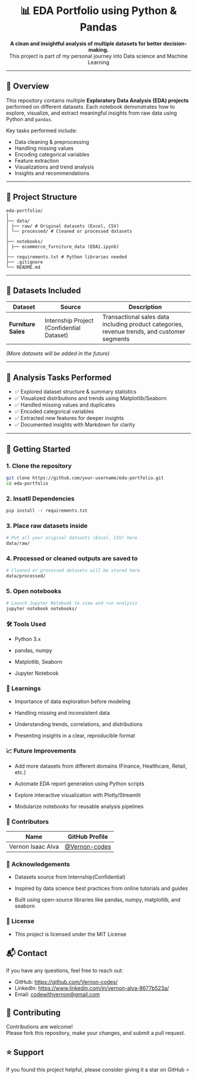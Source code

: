 <h1 align="center">📊 EDA Portfolio using Python & Pandas</h1>

<p align="center">
  <b>A clean and insightful analysis of multiple datasets for better decision-making.</b><br/>
  This project is part of my personal journey into Data science and Machine Learning
</p>

---

## 📌 Overview

This repository contains multiple **Exploratory Data Analysis (EDA) projects** performed on different datasets. Each notebook demonstrates how to explore, visualize, and extract meaningful insights from raw data using Python and `pandas`.  

Key tasks performed include:

- Data cleaning & preprocessing
- Handling missing values
- Encoding categorical variables
- Feature extraction
- Visualizations and trend analysis
- Insights and recommendations

---

## 📁 Project Structure
```
eda-portfolio/
│
├── data/
│ ├── raw/ # Original datasets (Excel, CSV)
│ └── processed/ # Cleaned or processed datasets
│
├── notebooks/
│ ├── ecommerce_furniture_data (EDA1.ipynb)
│
├── requirements.txt # Python libraries needed
├── .gitignore
└── README.md
```

---

## 🔎 Datasets Included

| Dataset | Source | Description |
|---------|--------|-------------|
| **Furniture Sales** | Internship Project (Confidential Dataset) | Transactional sales data including product categories, revenue trends, and customer segments |

*(More datasets will be added in the future)*

---

## 🔧 Analysis Tasks Performed

- ✅ Explored dataset structure & summary statistics  
- ✅ Visualized distributions and trends using Matplotlib/Seaborn  
- ✅ Handled missing values and duplicates  
- ✅ Encoded categorical variables  
- ✅ Extracted new features for deeper insights  
- ✅ Documented insights with Markdown for clarity

---

## 🚀 Getting Started

### 1. Clone the repository
```bash
git clone https://github.com/your-username/eda-portfolio.git
cd eda-portfolio
```
### 2. Insatll Dependencies
```bash
pip install -r requirements.txt
```
### 3. Place raw datasets inside
```bash
# Put all your original datasets (Excel, CSV) here
data/raw/
```
### 4. Processed or cleaned outputs are saved to
```bash
# Cleaned or processed datasets will be stored here
data/processed/
```
### 5. Open notebooks
```bash
# Launch Jupyter Notebook to view and run analysis
jupyter notebook notebooks/
```
### 🛠 Tools Used

- Python 3.x

- pandas, numpy

- Matplotlib, Seaborn

- Jupyter Notebook

### 🧠 Learnings

- Importance of data exploration before modeling

- Handling missing and inconsistent data

- Understanding trends, correlations, and distributions

- Presenting insights in a clear, reproducible format
  
### 📈 Future Improvements

- Add more datasets from different domains (Finance, Healthcare, Retail, etc.)

- Automate EDA report generation using Python scripts

- Explore interactive visualization with Plotly/Streamlit

- Modularize notebooks for reusable analysis pipelines

### 👥 Contributors
| Name              | GitHub Profile                                   |
| ----------------- | ------------------------------------------------ |
| Vernon Isaac Alva | [@Vernon-codes](https://github.com/Vernon-codes) |

### 🙏 Acknowledgements

- Datasets source from Internship(Confidential)

- Inspired by data science best practices from online tutorials and guides

- Built using open-source libraries like pandas, numpy, matplotlib, and seaborn

### 📄 License

- This project is licensed under the MIT License

## 📬 Contact
If you have any questions, feel free to reach out:

- GitHub: https://github.com/Vernon-codes/
- LinkedIn: https://www.linkedin.com/in/vernon-alva-8677b523a/  
- Email: codewithvernon@gmail.com

## 🙌 Contributing
Contributions are welcome!  
Please fork this repository, make your changes, and submit a pull request.

## ⭐ Support
If you found this project helpful, please consider giving it a star on GitHub ⭐




